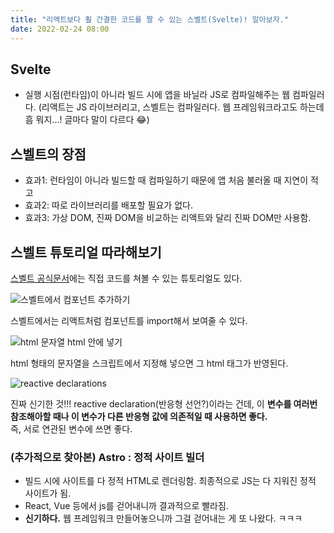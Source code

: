 ```yaml
---
title: "리액트보다 훨 간결한 코드를 짤 수 있는 스벨트(Svelte)! 알아보자."
date: 2022-02-24 08:00
---
```


## Svelte

- 실행 시점(런타임)이 아니라 빌드 시에 앱을 바닐라 JS로 컴파일해주는 웹 컴파일러다. (리액트는 JS 라이브러리고, 스벨트는 컴파일러다. 웹 프레임워크라고도 하는데 흠 뭐지...! 글마다 말이 다르다 😂)

## 스벨트의 장점

- 효과1: 런타임이 아니라 빌드할 때 컴파일하기 때문에 앱 처음 불러올 때 지연이 적고 
- 효과2: 따로 라이브러리를 배포할 필요가 없다.
- 효과3: 가상 DOM, 진짜 DOM을 비교하는 리액트와 달리 진짜 DOM만 사용함.

## 스벨트 튜토리얼 따라해보기

[스벨트 공식문서](https://svelte.dev)에는 직접 코드를 쳐볼 수 있는 튜토리얼도 있다.

![스벨트에서 컴포넌트 추가하기](/images/blog/220224/sv1.png)

스벨트에서는 리액트처럼 컴포넌트를 import해서 보여줄 수 있다.

![html 문자열 html 안에 넣기](/images/blog/220224/sv2.png)

html 형태의 문자열을 스크립트에서 지정해 넣으면 그 html 태그가 반영된다. 

![reactive declarations](/images/blog/220224/sv3.png)

진짜 신기한 것!!! reactive declaration(반응형 선언?)이라는 건데, 이 **변수를 여러번 참조해아할 때나 이 변수가 다른 반응형 값에 의존적일 때 사용하면 좋다.**  
즉, 서로 연관된 변수에 쓰면 좋다.

### (추가적으로 찾아본) Astro : 정적 사이트 빌더

- 빌드 시에 사이트를 다 정적 HTML로 렌더링함. 최종적으로 JS는 다 지워진 정적 사이트가 됨.
- React, Vue 등에서 js를 걷어내니까 결과적으로 빨라짐.
- **신기하다.** 웹 프레임워크 만들어놓으니까 그걸 걷어내는 게 또 나왔다. ㅋㅋㅋ
